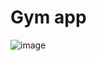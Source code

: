 # Gym app
![image](https://github.com/user-attachments/assets/34501f83-7bb2-4c66-b3db-30cf40a3b82b)
